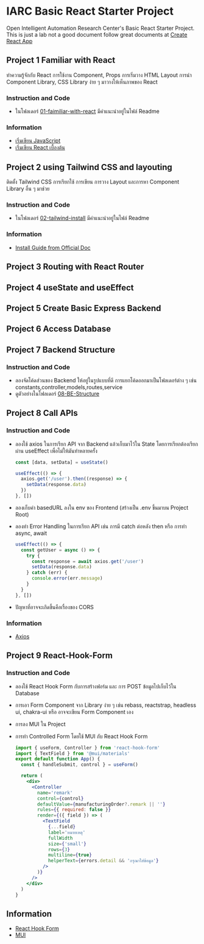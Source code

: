# IARC Basic React Starter Project

Open Intelligent Automation Research Center's Basic React Starter Project. This is just a lab not a good document follow great documents at [Create React App](https://create-react-app.dev)

## Project 1 Familiar with React

ทำความรู้จักกับ React การใช้งาน Component, Props การเริ่มวาง HTML Layout การนำ Component Library, CSS Library ง่าย ๆ มาวางให้เห็นภาพของ React

### Instruction and Code

- ในโฟลเดอร์ [01-faimiliar-with-react](01-familar-with-react) มีคำแนะนำอยู่ในไฟล์ Readme

### Information

- [เริ่มเขียน JavaScript](https://github.com/IARC-Programing/mystarter-react/wiki/JavaScript-General-Guildline)
- [เริ่มเขียน React เบื้องต้น](https://github.com/IARC-Programing/mystarter-react/wiki/Basic-React-JS-General-Guideline)

## Project 2 using Tailwind CSS and layouting

ติดตั้ง Tailwind CSS การเรียกใช้ การเขียน การวาง Layout และการหา Component Library อื่น ๆ มาช่วย

### Instruction and Code

- ในโฟลเดอร์ [02-tailwind-install](02-tailwind-install) มีคำแนะนำอยู่ในไฟล์ Readme

### Information

- [Install Guide from Official Doc](https://tailwindcss.com/docs/guides/create-react-app)

## Project 3 Routing with React Router

## Project 4 useState and useEffect

## Project 5 Create Basic Express Backend

## Project 6 Access Database

## Project 7 Backend Structure

### Instruction and Code

- ลองจัดโค้ดส่วนของ Backend ให้อยู่ในรูปแบบที่ดี การแยกโค้ดออกมาเป็นโฟลเดอร์ต่าง ๆ เช่น constants,controller,models,routes,service
- ดูตัวอย่างในโฟลเดอร์ [08-BE-Structure](08-BE-Structure)

## Project 8 Call APIs

### Instruction and Code

- ลองใช้ axios ในการเรียก API จาก Backend แล้วเก็บมาไว้ใน State โดยการเรียกต้องเรียกผ่าน useEffect เพื่อไม่ให้มันทำหลายครั้ง

  ```jsx
  const [data, setData] = useState()

  useEffect(() => {
    axios.get('/user').then((response) => {
      setData(response.data)
    })
  }, [])
  ```

- ลองเก็บค่า basedURL ลงใน env ของ Frontend (สร้างเป็น .env ขึ้นมาบน Project Root)
- ลองทำ Error Handling ในการเรียก API เช่น การมี catch ต่อหลัง then หรือ การทำ async, await

  ```jsx
  useEffect(() => {
    const getUser = async () => {
      try {
        const response = await axios.get('/user')
        setData(response.data)
      } catch (err) {
        console.error(err.message)
      }
    }
  }, [])
  ```

- ปัญหาที่อาจจะเกิดขึ้นคือเรื่องของ CORS

### Information

- [Axios](https://github.com/axios/axios)

## Project 9 React-Hook-Form

### Instruction and Code

- ลองใช้ React Hook Form กับการสร้างฟอร์ม และ การ POST ข้อมูลไปเก็บไว้ใน Database
- การเอา Form Component จาก Library ง่าย ๆ เช่น rebass, reactstrap, headless ui, chakra-ui หรือ อาจจะเขียน Form Component เอง
- การลง MUI ใน Project
- การทำ Controlled Form โดยใช้ MUI กับ React Hook Form

  ```jsx
  import { useForm, Controller } from 'react-hook-form'
  import { TextField } from '@mui/materials'
  export default function App() {
    const { handleSubmit, control } = useForm()

    return (
      <div>
        <Controller
          name='remark'
          control={control}
          defaultValue={manufacturingOrder?.remark || ''}
          rules={{ required: false }}
          render={({ field }) => (
            <TextField
              {...field}
              label='หมายเหตุ'
              fullWidth
              size={'small'}
              rows={3}
              multiline={true}
              helperText={errors.detail && 'กรุณาใส่ข้อมูล'}
            />
          )}
        />
      </div>
    )
  }
  ```

## Information

- [React Hook Form](https://react-hook-form.com/get-started#Registerfields)
- [MUI](https://mui.com/)
